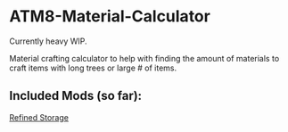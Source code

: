 # ATM8-Material-Calculator

Currently heavy WIP.

Material crafting calculator to help with finding the amount of materials to craft items with long trees or large # of items.

## Included Mods (so far):
[Refined Storage](https://www.curseforge.com/minecraft/mc-mods/refined-storage)
